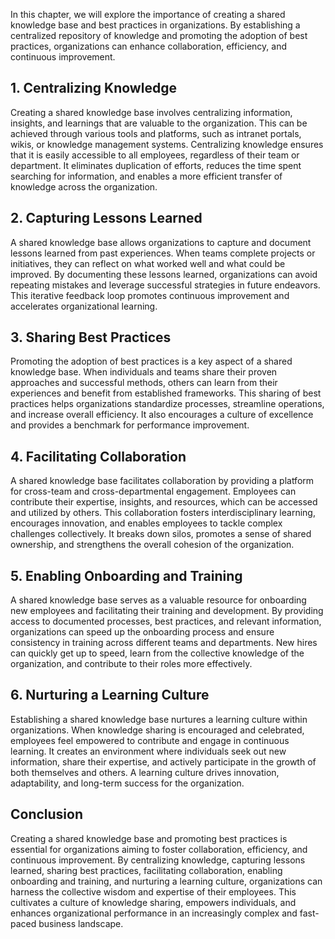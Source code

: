 
In this chapter, we will explore the importance of creating a shared knowledge base and best practices in organizations. By establishing a centralized repository of knowledge and promoting the adoption of best practices, organizations can enhance collaboration, efficiency, and continuous improvement.

**1. Centralizing Knowledge**
-----------------------------

Creating a shared knowledge base involves centralizing information, insights, and learnings that are valuable to the organization. This can be achieved through various tools and platforms, such as intranet portals, wikis, or knowledge management systems. Centralizing knowledge ensures that it is easily accessible to all employees, regardless of their team or department. It eliminates duplication of efforts, reduces the time spent searching for information, and enables a more efficient transfer of knowledge across the organization.

**2. Capturing Lessons Learned**
--------------------------------

A shared knowledge base allows organizations to capture and document lessons learned from past experiences. When teams complete projects or initiatives, they can reflect on what worked well and what could be improved. By documenting these lessons learned, organizations can avoid repeating mistakes and leverage successful strategies in future endeavors. This iterative feedback loop promotes continuous improvement and accelerates organizational learning.

**3. Sharing Best Practices**
-----------------------------

Promoting the adoption of best practices is a key aspect of a shared knowledge base. When individuals and teams share their proven approaches and successful methods, others can learn from their experiences and benefit from established frameworks. This sharing of best practices helps organizations standardize processes, streamline operations, and increase overall efficiency. It also encourages a culture of excellence and provides a benchmark for performance improvement.

**4. Facilitating Collaboration**
---------------------------------

A shared knowledge base facilitates collaboration by providing a platform for cross-team and cross-departmental engagement. Employees can contribute their expertise, insights, and resources, which can be accessed and utilized by others. This collaboration fosters interdisciplinary learning, encourages innovation, and enables employees to tackle complex challenges collectively. It breaks down silos, promotes a sense of shared ownership, and strengthens the overall cohesion of the organization.

**5. Enabling Onboarding and Training**
---------------------------------------

A shared knowledge base serves as a valuable resource for onboarding new employees and facilitating their training and development. By providing access to documented processes, best practices, and relevant information, organizations can speed up the onboarding process and ensure consistency in training across different teams and departments. New hires can quickly get up to speed, learn from the collective knowledge of the organization, and contribute to their roles more effectively.

**6. Nurturing a Learning Culture**
-----------------------------------

Establishing a shared knowledge base nurtures a learning culture within organizations. When knowledge sharing is encouraged and celebrated, employees feel empowered to contribute and engage in continuous learning. It creates an environment where individuals seek out new information, share their expertise, and actively participate in the growth of both themselves and others. A learning culture drives innovation, adaptability, and long-term success for the organization.

**Conclusion**
--------------

Creating a shared knowledge base and promoting best practices is essential for organizations aiming to foster collaboration, efficiency, and continuous improvement. By centralizing knowledge, capturing lessons learned, sharing best practices, facilitating collaboration, enabling onboarding and training, and nurturing a learning culture, organizations can harness the collective wisdom and expertise of their employees. This cultivates a culture of knowledge sharing, empowers individuals, and enhances organizational performance in an increasingly complex and fast-paced business landscape.
